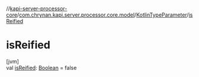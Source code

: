 //[kapi-server-processor-core](../../../index.md)/[com.chrynan.kapi.server.processor.core.model](../index.md)/[KotlinTypeParameter](index.md)/[isReified](is-reified.md)

# isReified

[jvm]\
val [isReified](is-reified.md): [Boolean](https://kotlinlang.org/api/latest/jvm/stdlib/kotlin/-boolean/index.html) = false
